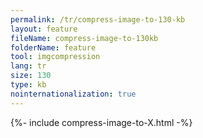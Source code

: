 ```yaml
---
permalink: /tr/compress-image-to-130-kb
layout: feature
fileName: compress-image-to-130kb
folderName: feature
tool: imgcompression
lang: tr
size: 130
type: kb
nointernationalization: true
---
```

{%- include compress-image-to-X.html -%}       
